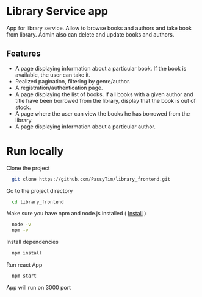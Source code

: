 # Library Service app

App for library service. Allow to browse books and authors and take book from library. Admin also can delete and update books and authors.  


## Features

- A page displaying information about a particular book. If the book is available, the user can take it.
- Realized pagination, filtering by genre/author.
- A registration/authentication page.
- A page displaying the list of books. If all books with a given author and title have been borrowed from the library, display that the book is out of stock.
- A page where the user can view the books he has borrowed from the library.
- A page displaying information about a particular author.


# Run locally


Clone the project

```bash
  git clone https://github.com/PassyTim/library_frontend.git
```

Go to the project directory

```bash
  cd library_frontend
```

Make sure you have npm and node.js installed  ( [Install](https://nodejs.org/) )

```bash
  node -v
  npm -v
```

Install dependencies

```bash
  npm install
```
Run react App

```bash
  npm start
```
App will run on 3000 port
